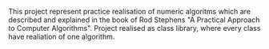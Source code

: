 This project represent practice realisation of numeric algoritms which are described and explained in the book of Rod Stephens "A Practical Approach to Computer Algorithms".
Project realised as class library, where every class have realiation of one algorithm.